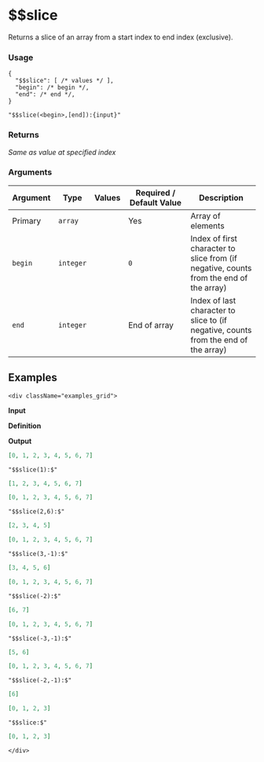 # $$slice

Returns a slice of an array from a start index to end index (exclusive).

### Usage
```transformers
{
  "$$slice": [ /* values */ ],
  "begin": /* begin */,
  "end": /* end */,
}
```
```transformers
"$$slice(<begin>,[end]):{input}"
```
### Returns
_Same as value at specified index_

### Arguments
| Argument | Type      | Values | Required / Default&nbsp;Value | Description                                                                            |
|----------|-----------|--------|-------------------------------|----------------------------------------------------------------------------------------|
| Primary  | `array`   |        | Yes                           | Array of elements                                                                      |
| `begin`  | `integer` |        | `0`                           | Index of first character to slice from (if negative, counts from the end of the array) |
| `end`    | `integer` |        | End of array                  | Index of last character to slice to (if negative, counts from the end of the array)    |


## Examples

```mdx-code-block
<div className="examples_grid">
```

**Input**

**Definition**

**Output**

```json
[0, 1, 2, 3, 4, 5, 6, 7]
```
```transformers
"$$slice(1):$"
```
```json
[1, 2, 3, 4, 5, 6, 7]
```

```json
[0, 1, 2, 3, 4, 5, 6, 7]
```
```transformers
"$$slice(2,6):$"
```
```json
[2, 3, 4, 5]
```

```json
[0, 1, 2, 3, 4, 5, 6, 7]
```
```transformers
"$$slice(3,-1):$"
```
```json
[3, 4, 5, 6]
```

```json
[0, 1, 2, 3, 4, 5, 6, 7]
```
```transformers
"$$slice(-2):$"
```
```json
[6, 7]
```

```json
[0, 1, 2, 3, 4, 5, 6, 7]
```
```transformers
"$$slice(-3,-1):$"
```
```json
[5, 6]
```

```json
[0, 1, 2, 3, 4, 5, 6, 7]
```
```transformers
"$$slice(-2,-1):$"
```
```json
[6]
```

```json
[0, 1, 2, 3]
```
```transformers
"$$slice:$"
```
```json
[0, 1, 2, 3]
```


```mdx-code-block
</div>
```
